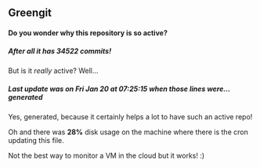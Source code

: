 ## Greengit

#### Do you wonder why this repository is so active?

##### After all it has 34522 commits!

But is it *really* active? Well...

##### Last update was on Fri Jan 20 at 07:25:15 when those lines were... generated

Yes, generated, because it certainly helps a lot to have such an active repo!

Oh and there was **28%** disk usage on the machine
where there is the cron updating this file.

Not the best way to monitor a VM in the cloud but it works! :)
